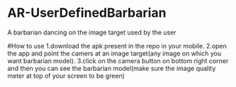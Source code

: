 # AR-UserDefinedBarbarian
A barbarian dancing on the image target used by the user


#How to use
1.download the apk present in the repo in your mobile. 
2.open the app and point the camers at an image target(any image on which you want barbarian model).
3.click on the camera button on bottom right corner and then you can see the barbarian model(make sure the image quality meter at top of your screen to be green)
